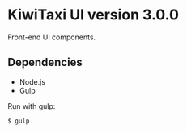 # KiwiTaxi UI version 3.0.0 #

Front-end UI components.

## Dependencies
* Node.js
* Gulp

Run with gulp:

```
$ gulp

```
